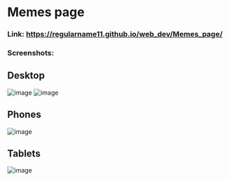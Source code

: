 # Memes page
### Link: https://regularname11.github.io/web_dev/Memes_page/

### Screenshots:
## Desktop
![image](https://github.com/Regularname11/web_dev/assets/78084972/3839be4f-5551-4aaf-b77e-c5447fea9b2c)
![image](https://github.com/Regularname11/web_dev/assets/78084972/41a02800-748a-42d1-a29f-fc15daa23552)



## Phones
![image](https://github.com/Regularname11/web_dev/assets/78084972/527905b0-241a-4bb8-88af-12500d8f4d09)

## Tablets
![image](https://github.com/Regularname11/web_dev/assets/78084972/af0101e7-603f-4951-af34-d8dcdff4bc96)

